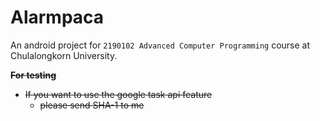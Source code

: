 # Alarmpaca

An android project for `2190102 Advanced Computer Programming` course at Chulalongkorn University.

~~**For testing**~~

- ~~If you want to use the google task api feature~~
  - ~~please send SHA-1 to me~~
